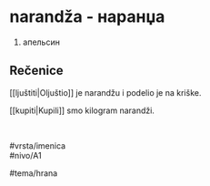 # narandža - наранџа

1. апельсин  

## Rečenice

[[ljuštiti|Oljuštio]] je narandžu i podelio je na kriške.  

[[kupiti|Kupili]] smo kilogram narandži.  

<br>

#vrsta/imenica  
#nivo/A1  

#tema/hrana  
